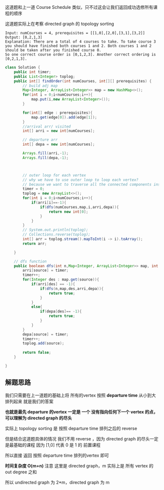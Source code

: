 这道题和上一道 Course Schedule 类似，只不过这会让我们返回成功选修所有课程的顺序

这道题实际上在考察 directed graph 的 topology sorting

```text
Input: numCourses = 4, prerequisites = [[1,0],[2,0],[3,1],[3,2]]
Output: [0,2,1,3]
Explanation: There are a total of 4 courses to take. To take course 3 you should have finished both courses 1 and 2. Both courses 1 and 2 should be taken after you finished course 0.
So one correct course order is [0,1,2,3]. Another correct ordering is [0,2,1,3].
```

```java
class Solution {
    public int timer;
    public List<Integer> toplog;
    public int[] findOrder(int numCourses, int[][] prerequisites) {
        // build adj map
        Map<Integer, ArrayList<Integer>> map = new HashMap<>();
        for(int i = 0;i<numCourses;i++){
            map.put(i,new ArrayList<Integer>());
        }

        for(int[] edge : prerequisites){
            map.get(edge[0]).add(edge[1]);
        }
        //arrival arr/ visited 
        int[] arri = new int[numCourses];

        // departure arr
        int[] depa = new int[numCourses];

        Arrays.fill(arri,-1);
        Arrays.fill(depa,-1);



        // outer loop for each vertex
        // why we have to use outer loop to loop each vertex?
        // because we want to traverse all the connected components inside the graph
        timer = 0;
        toplog = new ArrayList<>();
        for(int i = 0;i<numCourses;i++){
            if(arri[i]==-1){
                if(dfs(numCourses,map,i,arri,depa)){
                    return new int[0];
                }
            }
        }
        // System.out.println(toplog);
        // Collections.reverse(toplog);
        int[] arr = toplog.stream().mapToInt(i -> i).toArray();
        return arr;

    }

    // dfs function
    public boolean dfs(int n,Map<Integer, ArrayList<Integer>> map, int source, int[] arri, int[] depa ){
        arri[source] = timer;
        timer++;
        for(Integer des : map.get(source)){
            if(arri[des] == -1){
                if(dfs(n,map,des,arri,depa)){
                    return true;
                }
            }
            else{
                if(depa[des]== -1){
                    return true;
                }
            }
        }
        depa[source] = timer;
        timer++;
        toplog.add(source);
    
        return false;
    }

}
```

## 解题思路

我们只需要在上一道题的基础上将 所有的vertex 按照 **departure time** 从小到大排列起来 就是我们的答案

**也就是最先 departure 的vertex 一定是 一个 没有指向任何下一个 vertex 的点，可以理解为 directed graph 的尽头**

实际上 topology sorting 是 按照 departure time 排列之后的 reverse

但是结合这道题具体的情况 我们不用 reverse ，因为 directed graph 的尽头一定是最基础的课程 因为 [1,0] 代表 0 是 1 的 前置课程

所以直接 返回 按照 departure time 排列的vertex 即可

**时间复杂度 O(m+n)** 注意 这里是 directed graph，m 实际上是 所有 vertex 的 out degree 之和

所以 undirected graph 为 2*m，directed graph 为 m